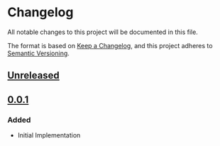 # Changelog

All notable changes to this project will be documented in this file.

The format is based on [Keep a Changelog](https://keepachangelog.com/en/1.0.0/),
and this project adheres to [Semantic Versioning](https://semver.org/spec/v2.0.0.html).

## [Unreleased]

## [0.0.1]

### Added

- Initial Implementation

<!-- markdown-link-check-disable -->

[unreleased]: https://github.com/mineiros-io/terraform-google-network-vpc/compare/v0.0.1...HEAD
[0.0.1]: https://github.com/mineiros-io/terraform-google-network-vpc/releases/tag/v0.0.1

<!-- markdown-link-check-disabled -->
